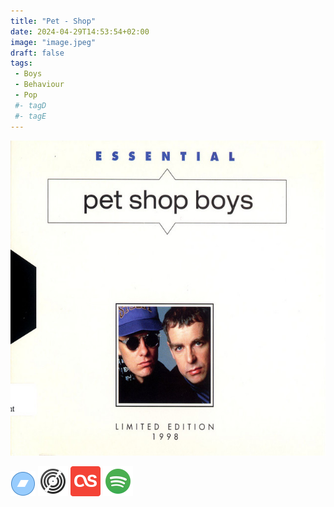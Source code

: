 ```yaml
---
title: "Pet - Shop"
date: 2024-04-29T14:53:54+02:00
image: "image.jpeg"
draft: false
tags:
 - Boys
 - Behaviour
 - Pop
 #- tagD
 #- tagE
---
```

![cover](image.jpeg (Pet - Shop))
 
[![bandcamp](../links/svg/bandcamp.png (bandcamp))](https://petshopboysuk.bandcamp.com?from=search&search_item_id=1583927762&search_item_type=b&search_match_part=%3F&search_page_id=3370551733&search_page_no=1&search_rank=1&search_sig=d5db4541ac5207e2e65194d2ef3efd4f)
[![discogs](../links/svg/discogs.png (discogs))](https://www.discogs.com/master/28469)
[![lastfm](../links/svg/lastfm.png (lastfm))](https://www.last.fm/music/LIL+PEEP/star+shopping)
[![spotify](../links/svg/spotify.png (putify))](https://open.spotify.com/album/1dNxWO6WfRzo8Vsre6GcPZ)
 
